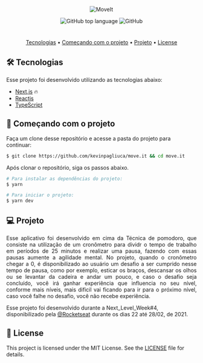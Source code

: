 <p align="center">
  <img src="https://user-images.githubusercontent.com/51030560/108794224-24d43b00-7564-11eb-805a-4fb4dd34b9be.png" alt="MoveIt" />
</p>
<p align="center">
  <img alt="GitHub top language" src="https://img.shields.io/github/languages/top/kevinpagliuca/move.it">                                       
  <img alt="GitHub" src="https://img.shields.io/github/license/kevinpagliuca/move.it?color=brightgreen">
</p>

#

<p align="center">
  <a href="#-Tecnologias">Tecnologias</a> •
  <a href="#-Começando-com-o-projeto">Começando com o projeto</a> • 
  <a href="#-project">Projeto</a> • 
  <a href="#-license">License</a>
</p>

## 🛠 Tecnologias

Esse projeto foi desenvolvido utilizando as tecnologias abaixo:

* [Next.js](https://nextjs.org/) 🔥
* [Reactjs](https://reactjs.org)
* [TypeScript](https://www.typescriptlang.org/)

## 🚀 Começando com o projeto

Faça um clone desse repositório e acesse a pasta do projeto para continuar:

```bash
$ git clone https://github.com/kevinpagliuca/move.it && cd move.it
```

Após clonar o repositório, siga os passos abaixo.

```bash
# Para instalar as dependências do projeto:
$ yarn

# Para iniciar o projeto:
$ yarn dev
```

## 💻 Projeto

<p align="justify">
Esse aplicativo foi desenvolvido em cima da Técnica de pomodoro, que consiste na utilização de um cronômetro para dividr o tempo de trabalho em períodos de 25 minutos e realizar uma pausa, fazendo com essas pausas aumente a agilidade mental. 
No projeto, quando o cronômetro chegar a 0, é disponibilizado ao usuário um desafio a ser cumprido nesse tempo de pausa, como por exemplo, esticar os braços, descansar os olhos ou se levantar da cadeira e andar um pouco,
e caso o desafio seja concluído, você irá ganhar experiência que influencia no seu nível, conforme mais níveis, mais dificil vai ficando para ir para o próximo nível, caso você falhe no desafio, você não recebe experiência.

Esse projeto foi desenvolvido durante a Next_Level_Week#4, disponibilizado pela [@Rocketseat](https://github.com/Rocketseat) durante os dias 22 até 28/02, de 2021.
</p>

## 📝 License

This project is licensed under the MIT License. See the [LICENSE](LICENSE.md) file for details.

